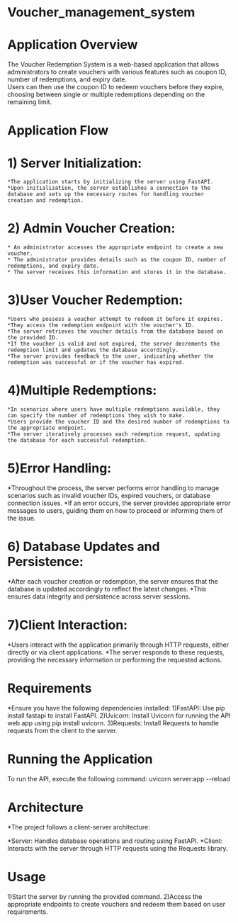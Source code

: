 # Voucher_management_system
  # Application Overview
  The Voucher Redemption System is a web-based application that allows administrators to create vouchers with various features such as coupon ID, number of redemptions, and expiry date.   
  Users can then use the coupon ID to redeem vouchers before they expire, choosing between single or multiple redemptions depending on the remaining limit.
  # Application Flow
  # 1) Server Initialization:

    *The application starts by initializing the server using FastAPI.
    *Upon initialization, the server establishes a connection to the database and sets up the necessary routes for handling voucher creation and redemption.
  # 2) Admin Voucher Creation:

    * An administrator accesses the appropriate endpoint to create a new voucher.
    * The administrator provides details such as the coupon ID, number of redemptions, and expiry date.
    * The server receives this information and stores it in the database.
  # 3)User Voucher Redemption:

    *Users who possess a voucher attempt to redeem it before it expires.
    *They access the redemption endpoint with the voucher's ID.
    *The server retrieves the voucher details from the database based on the provided ID.
    *If the voucher is valid and not expired, the server decrements the redemption limit and updates the database accordingly.
    *The server provides feedback to the user, indicating whether the redemption was successful or if the voucher has expired.
  # 4)Multiple Redemptions:

    *In scenarios where users have multiple redemptions available, they can specify the number of redemptions they wish to make.
    *Users provide the voucher ID and the desired number of redemptions to the appropriate endpoint.
    *The server iteratively processes each redemption request, updating the database for each successful redemption.
# 5)Error Handling:

  *Throughout the process, the server performs error handling to manage scenarios such as invalid voucher IDs, expired vouchers, or database connection issues.
  *If an error occurs, the server provides appropriate error messages to users, guiding them on how to proceed or informing them of the issue.
# 6) Database Updates and Persistence:

  *After each voucher creation or redemption, the server ensures that the database is updated accordingly to reflect the latest changes.
  *This ensures data integrity and persistence across server sessions.
# 7)Client Interaction:

  *Users interact with the application primarily through HTTP requests, either directly or via client applications.
  *The server responds to these requests, providing the necessary information or performing the requested actions.
# Requirements
  *Ensure you have the following dependencies installed:
    1)FastAPI: Use pip install fastapi to install FastAPI.
    2)Uvicorn: Install Uvicorn for running the API web app using pip install uvicorn.
    3)Requests: Install Requests to handle requests from the client to the server.
# Running the Application
  To run the API, execute the following command:
    uvicorn server:app --reload
# Architecture
*The project follows a client-server architecture:

  *Server: Handles database operations and routing using FastAPI.
  *Client: Interacts with the server through HTTP requests using the Requests library.
  
# Usage
  1)Start the server by running the provided command.
  2)Access the appropriate endpoints to create vouchers and redeem them based on user requirements.

  
